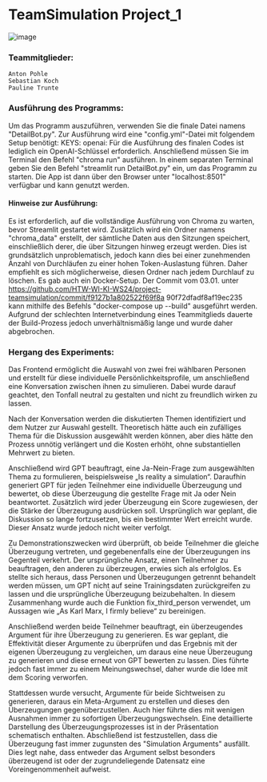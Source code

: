 # TeamSimulation Project_1
![image](https://github.com/HTW-WI-KI-WS24/project-teamsimulation/assets/97105009/18ba1c00-6ae9-4398-9445-77be580b0792)

### Teammitglieder:
    Anton Pohle
    Sebastian Koch
    Pauline Trunte

    
### Ausführung des Programms:
Um das Programm auszuführen, verwenden Sie die finale Datei namens "DetailBot.py".
Zur Ausführung wird eine "config.yml"-Datei mit folgendem Setup benötigt:
KEYS:
 openai:
Für die Ausführung des finalen Codes ist lediglich ein OpenAI-Schlüssel erforderlich.
Anschließend müssen Sie im Terminal den Befehl "chroma run" ausführen. In einem
separaten Terminal geben Sie den Befehl "streamlit run DetailBot.py" ein, um das Programm
zu starten.
Die App ist dann über den Browser unter "localhost:8501" verfügbar und kann genutzt
werden.
#### Hinweise zur Ausführung:
Es ist erforderlich, auf die vollständige Ausführung von Chroma zu warten, bevor Streamlit
gestartet wird.
Zusätzlich wird ein Ordner namens "chroma_data" erstellt, der sämtliche Daten aus den
Sitzungen speichert, einschließlich derer, die über Sitzungen hinweg erzeugt werden. 
Dies ist grundsätzlich unproblematisch, jedoch kann dies bei einer zunehmenden Anzahl von
Durchläufen zu einer hohen Token-Auslastung führen. 
Daher empfiehlt es sich möglicherweise, diesen Ordner nach jedem Durchlauf zu löschen.
Es gab auch ein Docker-Setup. Der Commit vom 03.01. unter
https://github.com/HTW-WI-KI-WS24/project-teamsimulation/commit/f9127b1a802522f69f8a
90f72dfadf8af19ec235 kann mithilfe des Befehls "docker-compose up --build" ausgeführt
werden. 
Aufgrund der schlechten Internetverbindung eines Teammitglieds dauerte der
Build-Prozess jedoch unverhältnismäßig lange und wurde daher abgebrochen.

### Hergang des Experiments:
Das Frontend ermöglicht die Auswahl von zwei frei wählbaren Personen und erstellt für
diese individuelle Persönlichkeitsprofile, um anschließend eine Konversation zwischen ihnen
zu simulieren. 
Dabei wurde darauf geachtet, den Tonfall neutral zu gestalten und nicht zu
freundlich wirken zu lassen.

Nach der Konversation werden die diskutierten Themen identifiziert und dem Nutzer zur
Auswahl gestellt. Theoretisch hätte auch ein zufälliges Thema für die Diskussion ausgewählt
werden können, aber dies hätte den Prozess unnötig verlängert und die Kosten erhöht, ohne
substantiellen Mehrwert zu bieten.

Anschließend wird GPT beauftragt, eine Ja-Nein-Frage zum ausgewählten Thema zu
formulieren, beispielsweise „Is reality a simulation“. Daraufhin generiert GPT für jeden
Teilnehmer eine individuelle Überzeugung und bewertet, ob diese Überzeugung die gestellte
Frage mit Ja oder Nein beantwortet. 
Zusätzlich wird jeder Überzeugung ein Score zugewiesen, der die Stärke der Überzeugung ausdrücken soll. Ursprünglich war geplant, die
Diskussion so lange fortzusetzen, bis ein bestimmter Wert erreicht wurde. Dieser Ansatz
wurde jedoch nicht weiter verfolgt.

Zu Demonstrationszwecken wird überprüft, ob beide Teilnehmer die gleiche Überzeugung
vertreten, und gegebenenfalls eine der Überzeugungen ins Gegenteil verkehrt. 
Der ursprüngliche Ansatz, einen Teilnehmer zu beauftragen, den anderen zu überzeugen, erwies
sich als erfolglos. Es stellte sich heraus, dass Personen und Überzeugungen getrennt
behandelt werden müssen, um GPT nicht auf seine Trainingsdaten zurückgreifen zu lassen
und die ursprüngliche Überzeugung beizubehalten. In diesem Zusammenhang wurde auch
die Funktion fix_third_person verwendet, um Aussagen wie „As Karl Marx, I firmly believe“
zu bereinigen.

Anschließend werden beide Teilnehmer beauftragt, ein überzeugendes Argument für ihre
Überzeugung zu generieren. Es war geplant, die Effektivität dieser Argumente zu überprüfen
und das Ergebnis mit der eigenen Überzeugung zu vergleichen, um daraus eine neue
Überzeugung zu generieren und diese erneut von GPT bewerten zu lassen. Dies führte
jedoch fast immer zu einem Meinungswechsel, daher wurde die Idee mit dem Scoring
verworfen.

Stattdessen wurde versucht, Argumente für beide Sichtweisen zu generieren, daraus ein
Meta-Argument zu erstellen und dieses den Überzeugungen gegenüberzustellen. Auch hier
führte dies mit wenigen Ausnahmen immer zu sofortigen Überzeugungswechseln.
Eine detaillierte Darstellung des Überzeugungsprozesses ist in der Präsentation
schematisch enthalten. Abschließend ist festzustellen, dass die Überzeugung fast immer
zugunsten des "Simulation Arguments" ausfällt. Dies legt nahe, dass entweder das
Argument selbst besonders überzeugend ist oder der zugrundeliegende Datensatz eine
Voreingenommenheit aufweist.



